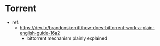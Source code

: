 # Torrent
- ref:
  - https://dev.to/brandonskerritt/how-does-bittorrent-work-a-plain-english-guide-16a2
    - bittorrent mechanism plainly explained

